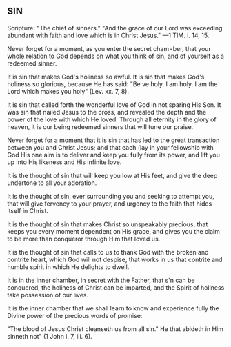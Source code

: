 ## SIN ##

Scripture: "The chief of sinners." "And the grace of our Lord was exceeding abundant with faith and love which is in Christ Jesus." —1 TIM. i. 14, 15.



Never forget for a moment, as you enter the secret cham¬ber, that your whole relation to God depends on what you think of sin, and of yourself as a redeemed sinner.

It is sin that makes God's holiness so awful. It is sin that makes God's holiness so glorious, because He has said: "Be ve holy. I am holy. I am the Lord which makes you holy" (Lev. xx. 7, 8).

It is sin that called forth the wonderful love of God in not sparing His Son. It was sin that nailed Jesus to the cross, and revealed the depth and the power of the love with which He loved. Through all eternity in the glory of heaven, it is our being redeemed sinners that will tune our praise.

Never forget for a moment that it is sin that has led to the great transaction between you and Christ Jesus; and that each (lay in your fellowship with God His one aim is to deliver and keep you fully from its power, and lift you up into His likeness and His infinite love.

It is the thought of sin that will keep you low at His feet, and give the deep undertone to all your adoration.

It is the thought of sin, ever surrounding you and seeking to attempt you, that will give fervency to your prayer, and urgency to the faith that hides itself in Christ.

It is the thought of sin that makes Christ so unspeakably precious, that keeps you every moment dependent on His grace, and gives you the claim to be more than conqueror through Him that loved us.

It is the thought of sin that calls to us to thank God with the broken and contrite heart, which God will not despise, that works in us that contrite and humble spirit in which He delights to dwell.

It is in the inner chamber, in secret with the Father, that s'n can be conquered, the holiness of Christ can be imparted, and the Spirit of holiness take possession of our lives.

It is the inner chamber that we shall learn to know and experience fully the Divine power of the precious words of promise:

"The blood of Jesus Christ cleanseth us from all sin." He that abideth in Him sinneth not" (1 John i. 7, iii. 6).


